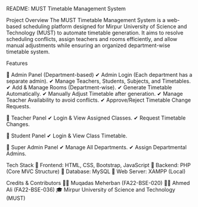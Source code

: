 README: MUST Timetable Management System


Project Overview
The MUST Timetable Management System is a web-based scheduling platform designed for Mirpur University of Science and Technology (MUST) to automate timetable generation. It aims to resolve scheduling conflicts, assign teachers and rooms efficiently, and allow manual adjustments while ensuring an organized department-wise timetable system.

 Features
 
🔹 Admin Panel (Department-based)
✔ Admin Login (Each department has a separate admin).
✔ Manage Teachers, Students, Subjects, and Timetables.
✔ Add & Manage Rooms (Department-wise).
✔ Generate Timetable Automatically.
✔ Manually Adjust Timetable after generation.
✔ Manage Teacher Availability to avoid conflicts.
✔ Approve/Reject Timetable Change Requests.

🔹 Teacher Panel
✔ Login & View Assigned Classes.
✔ Request Timetable Changes.

🔹 Student Panel
✔ Login & View Class Timetable.


🔹 Super Admin Panel
✔ Manage All Departments.
✔ Assign Departmental Admins.

 Tech Stack
🔹 Frontend: HTML, CSS, Bootstrap, JavaScript
🔹 Backend: PHP (Core MVC Structure)
🔹 Database: MySQL
🔹 Web Server: XAMPP (Local)

 Credits & Contributors
👩‍💻 Muqadas Meherban (FA22-BSE-020)
👨‍💻 Ahmed Ali (FA22-BSE-036)
🎓 Mirpur University of Science and Technology (MUST)
